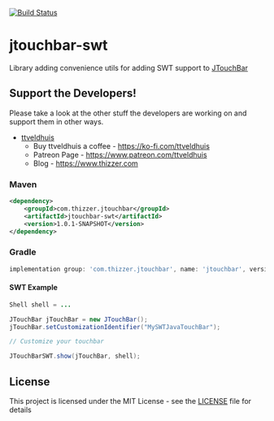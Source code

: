 [![Build Status](https://travis-ci.com/Thizzer/jtouchbar-swt.svg?branch=master)](https://travis-ci.com/Thizzer/jtouchbar-swt)

# jtouchbar-swt

Library adding convenience utils for adding SWT support to [JTouchBar](https://github.com/thizzer/jtouchbar)

## Support the Developers!

Please take a look at the other stuff the developers are working on and support them in other ways.

* [ttveldhuis](https://github.com/ttveldhuis)
  * Buy ttveldhuis a coffee - https://ko-fi.com/ttveldhuis
  * Patreon Page - https://www.patreon.com/ttveldhuis  
  * Blog - https://www.thizzer.com

### Maven

```xml
<dependency>
	<groupId>com.thizzer.jtouchbar</groupId>
	<artifactId>jtouchbar-swt</artifactId>
	<version>1.0.1-SNAPSHOT</version>
</dependency>
```

### Gradle

```gradle
implementation group: 'com.thizzer.jtouchbar', name: 'jtouchbar', version: '1.0.1-SNAPSHOT'
```

#### SWT Example

```java
Shell shell = ...

JTouchBar jTouchBar = new JTouchBar();
jTouchBar.setCustomizationIdentifier("MySWTJavaTouchBar");

// Customize your touchbar

JTouchBarSWT.show(jTouchBar, shell);
```

## License

This project is licensed under the MIT License - see the [LICENSE](LICENSE) file for details